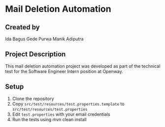 # Mail Deletion Automation

## Created by
Ida Bagus Gede Purwa Manik Adiputra

## Project Description
This mail deletion automation project was developed as part of the technical test for the Software Engineer Intern position at Openway.

## Setup
1. Clone the repository
2. Copy `src/test/resources/test.properties.template` to `src/test/resources/test.properties`
3. Edit `test.properties` with your email credentials
4. Run the tests using mvn clean install

